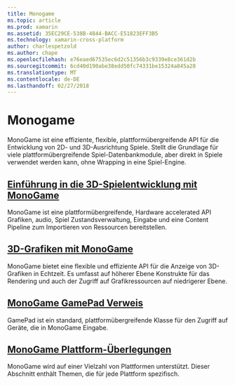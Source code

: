 ```yaml
---
title: Monogame
ms.topic: article
ms.prod: xamarin
ms.assetid: 35EC29CE-538B-4844-BACC-E51823EFF3B5
ms.technology: xamarin-cross-platform
author: charlespetzold
ms.author: chape
ms.openlocfilehash: e76eaed67535ec6d2c51356b3c9339e8ce361d2b
ms.sourcegitcommit: 6cd40d190abe38edd50fc74331be15324a845a28
ms.translationtype: MT
ms.contentlocale: de-DE
ms.lasthandoff: 02/27/2018
---
```

# <a name="monogame"></a>Monogame

MonoGame ist eine effiziente, flexible, plattformübergreifende API für die Entwicklung von 2D- und 3D-Ausrichtung Spiele. Stellt die Grundlage für viele plattformübergreifende Spiel-Datenbankmodule, aber direkt in Spiele verwendet werden kann, ohne Wrapping in eine Spiel-Engine.

## <a name="introduction-to-game-development-with-monogamegraphics-gamesmonogameintroductionindexmd"></a>[Einführung in die 3D-Spielentwicklung mit MonoGame](~/graphics-games/monogame/introduction/index.md)

MonoGame ist eine plattformübergreifende, Hardware accelerated API Grafiken, audio, Spiel Zustandsverwaltung, Eingabe und eine Content Pipeline zum Importieren von Ressourcen bereitstellen.

## <a name="3d-graphics-with-monogamegraphics-gamesmonogame3dindexmd"></a>[3D-Grafiken mit MonoGame](~/graphics-games/monogame/3d/index.md)

MonoGame bietet eine flexible und effiziente API für die Anzeige von 3D-Grafiken in Echtzeit. Es umfasst auf höherer Ebene Konstrukte für das Rendering und auch der Zugriff auf Grafikressourcen auf niedrigerer Ebene.

## <a name="monogame-gamepad-referencegraphics-gamesmonogameinputmd"></a>[MonoGame GamePad Verweis](~/graphics-games/monogame/input.md)

GamePad ist ein standard, plattformübergreifende Klasse für den Zugriff auf Geräte, die in MonoGame Eingabe.

## <a name="monogame-platform-specific-considerationsgraphics-gamesmonogameplatformsindexmd"></a>[MonoGame Plattform-Überlegungen](~/graphics-games/monogame/platforms/index.md)

MonoGame wird auf einer Vielzahl von Plattformen unterstützt. Dieser Abschnitt enthält Themen, die für jede Plattform spezifisch.
